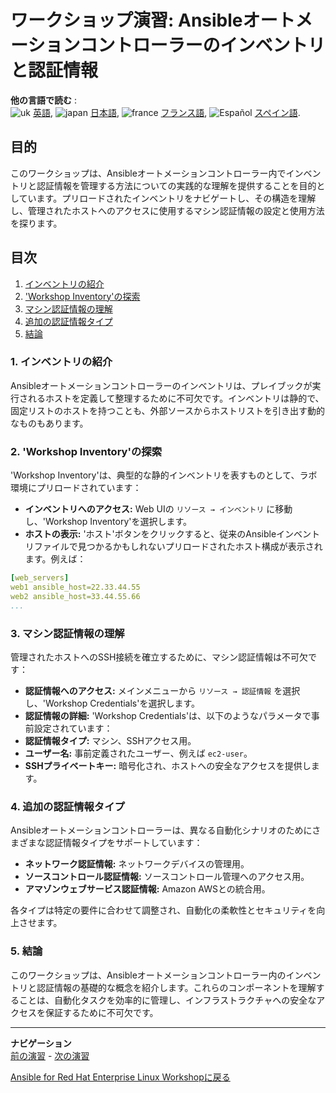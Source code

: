 # ワークショップ演習: Ansibleオートメーションコントローラーのインベントリと認証情報

**他の言語で読む** :
<br>![uk](../../../images/uk.png) [英語](README.md), ![japan](../../../images/japan.png) [日本語](README.ja.md), ![france](../../../images/fr.png) [フランス語](README.fr.md), ![Español](../../../images/col.png) [スペイン語](README.es.md).

## 目的
このワークショップは、Ansibleオートメーションコントローラー内でインベントリと認証情報を管理する方法についての実践的な理解を提供することを目的としています。プリロードされたインベントリをナビゲートし、その構造を理解し、管理されたホストへのアクセスに使用するマシン認証情報の設定と使用方法を探ります。

## 目次
1. [インベントリの紹介](#1-インベントリの紹介)
2. ['Workshop Inventory'の探索](#2-workshop-inventoryの探索)
3. [マシン認証情報の理解](#3-マシン認証情報の理解)
4. [追加の認証情報タイプ](#4-追加の認証情報タイプ)
5. [結論](#5-結論)

### 1. インベントリの紹介
Ansibleオートメーションコントローラーのインベントリは、プレイブックが実行されるホストを定義して整理するために不可欠です。インベントリは静的で、固定リストのホストを持つことも、外部ソースからホストリストを引き出す動的なものもあります。

### 2. 'Workshop Inventory'の探索
'Workshop Inventory'は、典型的な静的インベントリを表すものとして、ラボ環境にプリロードされています：

- **インベントリへのアクセス:** Web UIの `リソース → インベントリ` に移動し、'Workshop Inventory'を選択します。
- **ホストの表示:** 'ホスト'ボタンをクリックすると、従来のAnsibleインベントリファイルで見つかるかもしれないプリロードされたホスト構成が表示されます。例えば：



```yaml
[web_servers]
web1 ansible_host=22.33.44.55
web2 ansible_host=33.44.55.66
...
```


### 3. マシン認証情報の理解
管理されたホストへのSSH接続を確立するために、マシン認証情報は不可欠です：

- **認証情報へのアクセス:** メインメニューから `リソース → 認証情報` を選択し、'Workshop Credentials'を選択します。
- **認証情報の詳細:** 'Workshop Credentials'は、以下のようなパラメータで事前設定されています：
- **認証情報タイプ:** マシン、SSHアクセス用。
- **ユーザー名:** 事前定義されたユーザー、例えば `ec2-user`。
- **SSHプライベートキー:** 暗号化され、ホストへの安全なアクセスを提供します。

### 4. 追加の認証情報タイプ
Ansibleオートメーションコントローラーは、異なる自動化シナリオのためにさまざまな認証情報タイプをサポートしています：

- **ネットワーク認証情報:** ネットワークデバイスの管理用。
- **ソースコントロール認証情報:** ソースコントロール管理へのアクセス用。
- **アマゾンウェブサービス認証情報:** Amazon AWSとの統合用。

各タイプは特定の要件に合わせて調整され、自動化の柔軟性とセキュリティを向上させます。

### 5. 結論
このワークショップは、Ansibleオートメーションコントローラー内のインベントリと認証情報の基礎的な概念を紹介します。これらのコンポーネントを理解することは、自動化タスクを効率的に管理し、インフラストラクチャへの安全なアクセスを保証するために不可欠です。

---
**ナビゲーション**
<br>
[前の演習](../2.1-intro/README.ja.md) - [次の演習](../2.3-projects/README.ja.md)

[Ansible for Red Hat Enterprise Linux Workshopに戻る](../README.md#section-2---ansible-tower-exercises)
